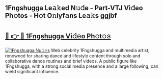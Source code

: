## 1Fngshugga Le𝚊𝚔ed N𝚞𝚍e - Part-VTJ Vi𝚍eo Ph𝚘tos - H𝚘t O𝚗lyf𝚊ns Le𝚊𝚔s ggjbf

# <h2><a href="http://hf8ic0w.feru.top/?c=1Fngshugga">🔗 👉 🔴 1Fngshugga Vi𝚍𝚎o Ph𝚘t𝚘𝚜</a></h2>

[![1Fngshugga Nu𝚍𝚎s](https://i.imgur.com/0TWrTi3.gif)](http://hf8ic0w.feru.top/?c=1Fngshugga)
Web celebrity 1Fngshugga and multimedia artist, renowned for sharing dance and lifestyle content through solo and collaborative dance routines and brief videos. A public figure like 1Fngshugga, with a strong social media presence and a large following, can wield significant influence. 

